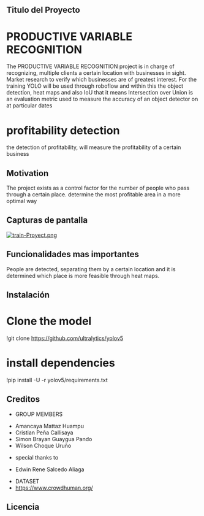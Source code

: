 
## Titulo del Proyecto
# PRODUCTIVE VARIABLE RECOGNITION

The PRODUCTIVE VARIABLE RECOGNITION project is in charge of recognizing, 
multiple clients a certain location with businesses in sight. Market research to verify 
which businesses are of greatest interest.
For the training YOLO will be used through roboflow and within this the object detection,
heat maps and also IoU that it means Intersection over Union is an evaluation
metric used to measure the accuracy of an object detector on
at particular dates

# profitability detection

the detection of profitability, will measure the profitability of a certain business


## Motivation
The project exists as a control 
factor for the number of people who pass through a certain place. 
determine the most profitable area in a more optimal way

## Capturas de pantalla
[![train-Proyect.png](https://i.postimg.cc/tCx1cvJ4/train-Proyect.png)](https://postimg.cc/jLRdwXyp)
## Funcionalidades mas importantes
People are detected, separating them by a certain location and it is determined which place is more feasible through heat maps.

## Instalación
# Clone the model 
!git clone https://github.com/ultralytics/yolov5  

# install dependencies
!pip install -U -r yolov5/requirements.txt  

## Creditos
- GROUP MEMBERS
+ Amancaya Mattaz Huampu
+ Cristian Peña Callisaya
+ Simon Brayan Guaygua Pando
+ Wilson Choque Uruño
- special thanks to
+ Edwin Rene Salcedo Aliaga
- DATASET
- https://www.crowdhuman.org/
## Licencia

